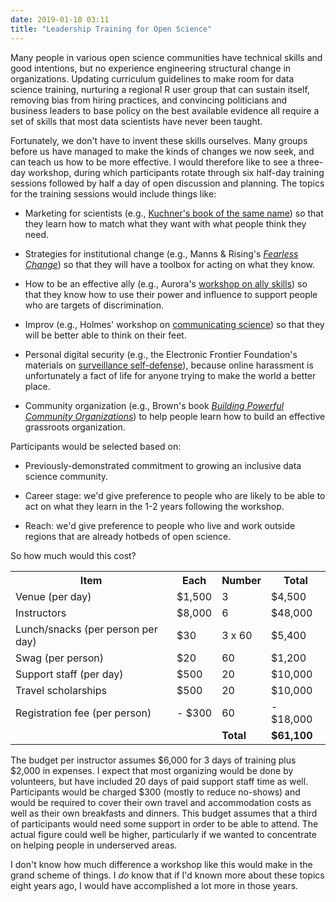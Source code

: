 ```yaml
---
date: 2019-01-10 03:11
title: "Leadership Training for Open Science"
---
```


Many people in various open science communities have technical skills and good
intentions, but no experience engineering structural change in
organizations. Updating curriculum guidelines to make room for data science
training, nurturing a regional R user group that can sustain itself, removing
bias from hiring practices, and convincing politicians and business leaders to
base policy on the best available evidence all require a set of skills that most
data scientists have never been taught.

Fortunately, we don't have to invent these skills ourselves. Many groups before
us have managed to make the kinds of changes we now seek, and can teach us how
to be more effective.  I would therefore like to see a three-day workshop,
during which participants rotate through six half-day training sessions followed
by half a day of open discussion and planning. The topics for the training
sessions would include things like:

-   Marketing for scientists
    (e.g., [Kuchner's book of the same name](https://www.amazon.com/Marketing-Scientists-Shine-Tough-Times/dp/1597269948/))
    so that they learn how to match what they want with what people think they need.

-   Strategies for institutional change (e.g., Manns & Rising's
    *[Fearless Change](https://www.amazon.com/Fearless-Change-Patterns-Introducing-paperback/dp/0134395255/)*)
    so that they will have a toolbox for acting on what they know.

-   How to be an effective ally (e.g., Aurora's [workshop on ally skills](https://frameshiftconsulting.com/ally-skills-workshop/))
    so that they know how to use their power and influence to support people who are
    targets of discrimination.

-   Improv (e.g., Holmes' workshop on [communicating science](http://www.improvscience.org/welcome))
    so that they will be better able to think on their feet.

-   Personal digital security (e.g., the Electronic Frontier Foundation's materials
    on [surveillance self-defense](https://ssd.eff.org/)), because online harassment is
    unfortunately a fact of life for anyone trying to make the world a better place.

-   Community organization (e.g., Brown's book
    *[Building Powerful Community Organizations](https://www.amazon.com/Building-Powerful-Community-Organizations-Personal/dp/0977151808/)*)
    to help people learn how to build an effective grassroots organization.

Participants would be selected based on:

-   Previously-demonstrated commitment to growing an inclusive data science
    community.

-   Career stage: we'd give preference to people who are likely to be able to act
    on what they learn in the 1-2 years following the workshop.

-   Reach: we'd give preference to people who live and work outside regions that
    are already hotbeds of open science.

So how much would this cost?

<table>
<tr> <th>Item</th> <th>Each</th> <th>Number</th> <th>Total</th> </tr>
<tr> <td>Venue (per day)</td> <td>$1,500</td> <td>3</td> <td>$4,500</td> </tr>
<tr> <td>Instructors</td> <td>$8,000</td> <td>6</td> <td>$48,000</td> </tr>
<tr> <td>Lunch/snacks (per person per day)</td> <td>$30</td> <td>3 x 60</td> <td>$5,400</td> </tr>
<tr> <td>Swag (per person)</td> <td>$20</td> <td>60</td> <td>$1,200</td> </tr>
<tr> <td>Support staff (per day)</td> <td>$500</td> <td>20</td> <td>$10,000</td> </tr>
<tr> <td>Travel scholarships</td> <td>$500</td> <td>20</td> <td>$10,000</td> </tr>
<tr> <td>Registration fee (per person)</td> <td>- $300</td> <td>60</td> <td>- $18,000</td> </tr>
<tr> <td></td> <td></td> <td><strong>Total</strong></td> <td><strong>$61,100</strong></td> </tr>
</table>

The budget per instructor assumes $6,000 for 3 days of training plus $2,000 in expenses.
I expect that most organizing would be done by volunteers,
but have included 20 days of paid support staff time as well.
Participants would be charged $300 (mostly to reduce no-shows)
and would be required to cover their own travel and accommodation costs
as well as their own breakfasts and dinners.
This budget assumes that a third of participants would need some support in order to be able to attend.
The actual figure could well be higher,
particularly if we wanted to concentrate on helping people in underserved areas.

I don't know how much difference a workshop like this would make in the grand scheme of things.
I *do* know that if I'd known more about these topics eight years ago,
I would have accomplished a lot more in those years.
